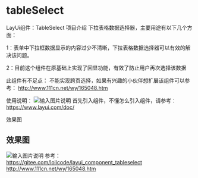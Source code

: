 # tableSelect
 LayUi组件：TableSelect
 项目介绍
   下拉表格数据选择器，主要用途有以下几个方面：
   
   1：表单中下拉框数据显示的内容过少不清晰，下拉表格数据选择器可以有效的解决该问题。
   
   2：目前这个组件在原基础上实现了回显功能，有效了防止用户再次选择该数据
   
   此组件有不足点：
   不能实现跨页选择，如果有兴趣的小伙伴想扩展该组件可以参考： http://www.111cn.net/wy/165048.htm
   
   使用说明：
   ![输入图片说明](https://github.com/xla145/tableSelect/blob/master/screenshots/1536654486.jpg "1536654486.png")
  首先引入组件，不懂怎么引入组件，请参考：https://www.layui.com/doc/ 
 
 效果图
 ## 效果图
![输入图片说明](https://github.com/xla145/tableSelect/blob/master/screenshots/1536653561.jpg "1536653561.png")
参考：
https://gitee.com/lolicode/layui_component_tableselect 
http://www.111cn.net/wy/165048.htm
